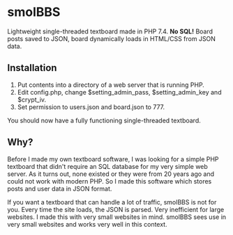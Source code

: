 # smolBBS
Lightweight single-threaded textboard made in PHP 7.4. **No SQL!**
Board posts saved to JSON, board dynamically loads in HTML/CSS from JSON data.

## Installation 

1. Put contents into a directory of a web server that is running PHP. 
2. Edit config.php, change $setting_admin_pass, $setting_admin_key and $crypt_iv.
3. Set permission to users.json and board.json to 777. 

You should now have a fully functioning single-threaded textboard.

## Why?
Before I made my own textboard software, I was looking for a simple PHP textboard that didn't require an SQL database for my very simple web server. As it turns out, none existed or they were from 20 years ago and could not work with modern PHP. So I made this software which stores posts and user data in JSON format. 

If you want a textboard that can handle a lot of traffic, smolBBS is not for you. Every time the site loads, the JSON is parsed. Very inefficient for large websites. I made this with very small websites in mind. smolBBS sees use in very small websites and works very well in this context.
